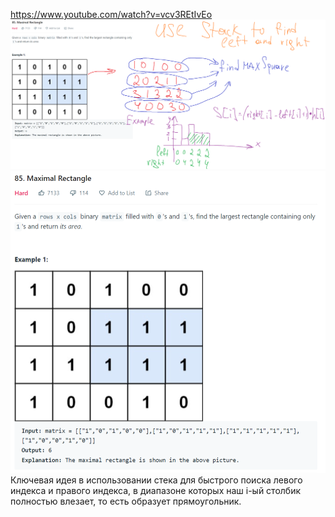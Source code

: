 https://www.youtube.com/watch?v=vcv3REtIvEo
![img_1.png](img_1.png)
![img.png](img.png)
Ключевая идея в использовании стека для быстрого поиска левого индекса и правого индекса, в диапазоне которых наш i-ый столбик полностью влезает, то есть образует прямоугольник.